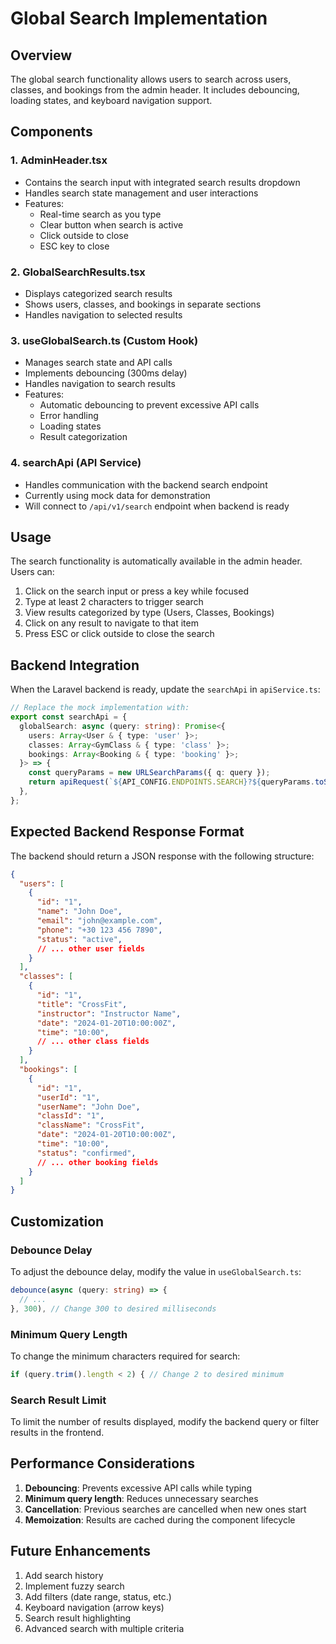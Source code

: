 # Global Search Implementation

## Overview
The global search functionality allows users to search across users, classes, and bookings from the admin header. It includes debouncing, loading states, and keyboard navigation support.

## Components

### 1. **AdminHeader.tsx**
- Contains the search input with integrated search results dropdown
- Handles search state management and user interactions
- Features:
  - Real-time search as you type
  - Clear button when search is active
  - Click outside to close
  - ESC key to close

### 2. **GlobalSearchResults.tsx**
- Displays categorized search results
- Shows users, classes, and bookings in separate sections
- Handles navigation to selected results

### 3. **useGlobalSearch.ts** (Custom Hook)
- Manages search state and API calls
- Implements debouncing (300ms delay)
- Handles navigation to search results
- Features:
  - Automatic debouncing to prevent excessive API calls
  - Error handling
  - Loading states
  - Result categorization

### 4. **searchApi** (API Service)
- Handles communication with the backend search endpoint
- Currently using mock data for demonstration
- Will connect to `/api/v1/search` endpoint when backend is ready

## Usage

The search functionality is automatically available in the admin header. Users can:

1. Click on the search input or press a key while focused
2. Type at least 2 characters to trigger search
3. View results categorized by type (Users, Classes, Bookings)
4. Click on any result to navigate to that item
5. Press ESC or click outside to close the search

## Backend Integration

When the Laravel backend is ready, update the `searchApi` in `apiService.ts`:

```typescript
// Replace the mock implementation with:
export const searchApi = {
  globalSearch: async (query: string): Promise<{
    users: Array<User & { type: 'user' }>;
    classes: Array<GymClass & { type: 'class' }>;
    bookings: Array<Booking & { type: 'booking' }>;
  }> => {
    const queryParams = new URLSearchParams({ q: query });
    return apiRequest(`${API_CONFIG.ENDPOINTS.SEARCH}?${queryParams.toString()}`);
  },
};
```

## Expected Backend Response Format

The backend should return a JSON response with the following structure:

```json
{
  "users": [
    {
      "id": "1",
      "name": "John Doe",
      "email": "john@example.com",
      "phone": "+30 123 456 7890",
      "status": "active",
      // ... other user fields
    }
  ],
  "classes": [
    {
      "id": "1",
      "title": "CrossFit",
      "instructor": "Instructor Name",
      "date": "2024-01-20T10:00:00Z",
      "time": "10:00",
      // ... other class fields
    }
  ],
  "bookings": [
    {
      "id": "1",
      "userId": "1",
      "userName": "John Doe",
      "classId": "1",
      "className": "CrossFit",
      "date": "2024-01-20T10:00:00Z",
      "time": "10:00",
      "status": "confirmed",
      // ... other booking fields
    }
  ]
}
```

## Customization

### Debounce Delay
To adjust the debounce delay, modify the value in `useGlobalSearch.ts`:
```typescript
debounce(async (query: string) => {
  // ...
}, 300), // Change 300 to desired milliseconds
```

### Minimum Query Length
To change the minimum characters required for search:
```typescript
if (query.trim().length < 2) { // Change 2 to desired minimum
```

### Search Result Limit
To limit the number of results displayed, modify the backend query or filter results in the frontend.

## Performance Considerations

1. **Debouncing**: Prevents excessive API calls while typing
2. **Minimum query length**: Reduces unnecessary searches
3. **Cancellation**: Previous searches are cancelled when new ones start
4. **Memoization**: Results are cached during the component lifecycle

## Future Enhancements

1. Add search history
2. Implement fuzzy search
3. Add filters (date range, status, etc.)
4. Keyboard navigation (arrow keys)
5. Search result highlighting
6. Advanced search with multiple criteria
